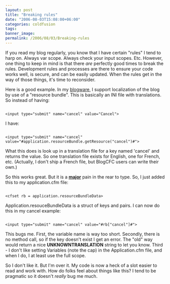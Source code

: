 ```yaml
---
layout: post
title: "Breaking rules"
date: "2006-08-03T15:08:00+06:00"
categories: coldfusion 
tags: 
banner_image: 
permalink: /2006/08/03/Breaking-rules
---
```


If you read my blog regularly, you know that I have certain "rules" I tend to harp on. Always var scope. Always check your input scopes. Etc. However, one thing to keep in mind is that there <i>are</i> perfectly good times to break the rules. Development rules and processes are there to ensure your code works well, is secure, and can be easily updated. When the rules get in the way of those things, it's time to reconsider.
<!--more-->
Here is a good example. In my <a href="http://www.blogcfc.com">blogware</a>, I support localization of the blog by use of a "resource bundle". This is basically an INI file with translations. So instead of having:

<code>
&lt;input type="submit" name="cancel" value="Cancel"&gt;
</code>

I have:

<code>
&lt;input type="submit" name="cancel" value="#application.resourceBundle.getResource("cancel")#"&gt;
</code>

What this does is look up in a translation file for a key named 'cancel' and returns the value. So one translation file exists for English, one for French, etc. (Actually, I don't ship a French file, but BlogCFC users can write their own.) 

So this works great. But it is a <b><u>major</u></b> pain in the rear to type. So, I just added this to my application.cfm file:

<code>
&lt;cfset rb = application.resourceBundleData&gt;
</code>

Application.resouceBundleData is a struct of keys and pairs. I can now do this in my cancel example:

<code>
&lt;input type="submit" name="cancel" value="#rb["cancel"]#"&gt;
</code>

This bugs me. First, the variable name is way too short. Secondly, there is no method call, so if the key doesn't exist I get an error. The "old" way would return a nice __UNKNOWNTRANSLATION__ string to let you know. Third - I don't like setting Variables (note the cap) in the Application.cfm file, and when I do, I at least use the full scope. 

So I don't like it. But I'm over it. My code is now a heck of a slot easier to read and work with. How do folks feel about things like this? I tend to be pragmatic so it doesn't <i>really</i> bug me much.